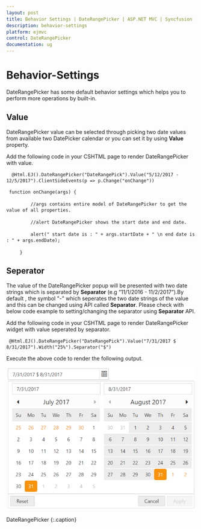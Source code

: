 ```yaml
---
layout: post
title: Behavior Settings | DateRangePicker | ASP.NET MVC | Syncfusion
description: behavior-settings
platform: ejmvc
control: DateRangePicker
documentation: ug
---
```


# Behavior-Settings

DateRangePicker has some default behavior settings which helps you to perform more operations by built-in.

## Value

DateRangePicker value can be selected through picking two date values from available two DatePicker calendar or you can set it by using **Value** property.

Add the following code in your CSHTML page to render DateRangePicker with value.

   ~~~ cshtml
     @Html.EJ().DateRangePicker("DateRangePick").Value("5/12/2017 - 12/5/2017").ClientSideEvents(p => p.Change("onChange"))
   ~~~  

   ~~~ cshtml
    function onChange(args) {

            //args contains entire model of DateRangePicker to get the value of all properties.

            //alert DateRangePicker shows the start date and end date.

            alert(" start date is : " + args.startDate + " \n end date is : " + args.endDate);

        }
   ~~~  

## Seperator

The value of the DateRangePicker popup will be presented with two date strings which is separated by **Separator** (e.g “11/1/2016 - 11/2/2017”).By default , the symbol "-" which seperates the two date strings of the value and this can be changed using API called **Separator**. Please check with below code example to setting/changing the separator using **Separator** API.

Add the following code in your CSHTML page to render DateRangePicker widget with value seperated by separator.

   ~~~ cshtml
    @Html.EJ().DateRangePicker("DateRangePick").Value("7/31/2017 $ 8/31/2017").Width("25%").Separator("$")
   ~~~

Execute the above code to render the following output.
  
![](Behavior-Settings_images/behavior-settings.png)
    
DateRangePicker
{:.caption}